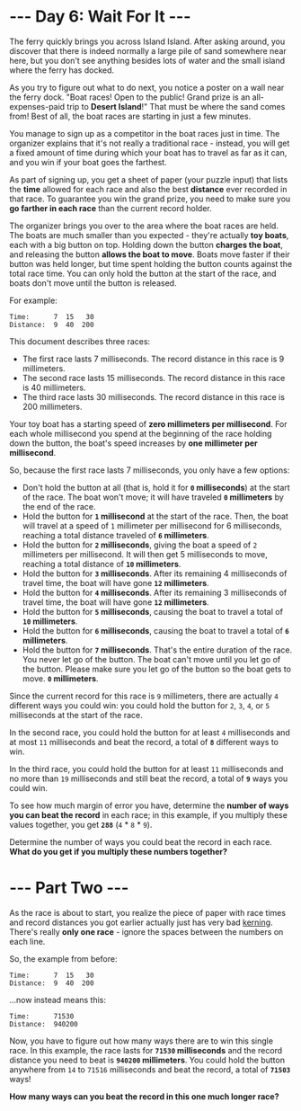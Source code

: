 # --- Day 6: Wait For It ---
The ferry quickly brings you across Island Island. After asking around, you discover that there is indeed normally a large pile of sand somewhere near here, but you don't see anything besides lots of water and the small island where the ferry has docked.

As you try to figure out what to do next, you notice a poster on a wall near the ferry dock. "Boat races! Open to the public! Grand prize is an all-expenses-paid trip to **Desert Island**!" That must be where the sand comes from! Best of all, the boat races are starting in just a few minutes.

You manage to sign up as a competitor in the boat races just in time. The organizer explains that it's not really a traditional race - instead, you will get a fixed amount of time during which your boat has to travel as far as it can, and you win if your boat goes the farthest.

As part of signing up, you get a sheet of paper (your puzzle input) that lists the **time** allowed for each race and also the best **distance** ever recorded in that race. To guarantee you win the grand prize, you need to make sure you **go farther in each race** than the current record holder.

The organizer brings you over to the area where the boat races are held. The boats are much smaller than you expected - they're actually **toy boats**, each with a big button on top. Holding down the button **charges the boat**, and releasing the button **allows the boat to move**. Boats move faster if their button was held longer, but time spent holding the button counts against the total race time. You can only hold the button at the start of the race, and boats don't move until the button is released.

For example:
```
Time:      7  15   30
Distance:  9  40  200
```
This document describes three races:

- The first race lasts 7 milliseconds. The record distance in this race is 9 millimeters.
- The second race lasts 15 milliseconds. The record distance in this race is 40 millimeters.
- The third race lasts 30 milliseconds. The record distance in this race is 200 millimeters.

Your toy boat has a starting speed of **zero millimeters per millisecond**. For each whole millisecond you spend at the beginning of the race holding down the button, the boat's speed increases by **one millimeter per millisecond**.

So, because the first race lasts 7 milliseconds, you only have a few options:

- Don't hold the button at all (that is, hold it for **```0``` milliseconds**) at the start of the race. The boat won't move; it will have traveled **```0``` millimeters** by the end of the race.
- Hold the button for **```1``` millisecond** at the start of the race. Then, the boat will travel at a speed of ```1``` millimeter per millisecond for 6 milliseconds, reaching a total distance traveled of **```6``` millimeters**.
- Hold the button for **```2``` milliseconds**, giving the boat a speed of ```2``` millimeters per millisecond. It will then get 5 milliseconds to move, reaching a total distance of **```10``` millimeters**.
- Hold the button for **```3``` milliseconds**. After its remaining 4 milliseconds of travel time, the boat will have gone **```12``` millimeters**.
- Hold the button for **```4``` milliseconds**. After its remaining 3 milliseconds of travel time, the boat will have gone **```12``` millimeters**.
- Hold the button for **```5``` milliseconds**, causing the boat to travel a total of **```10``` millimeters**.
- Hold the button for **```6``` milliseconds**, causing the boat to travel a total of **```6``` millimeters**.
- Hold the button for **```7``` milliseconds**. That's the entire duration of the race. You never let go of the button. The boat can't move until you let go of the button. Please make sure you let go of the button so the boat gets to move. **```0``` millimeters**.

Since the current record for this race is ```9``` millimeters, there are actually ```4``` different ways you could win: you could hold the button for ```2```, ```3```, ```4```, or ```5``` milliseconds at the start of the race.

In the second race, you could hold the button for at least ```4``` milliseconds and at most ```11``` milliseconds and beat the record, a total of **```8```** different ways to win.

In the third race, you could hold the button for at least ```11``` milliseconds and no more than ```19``` milliseconds and still beat the record, a total of **```9```** ways you could win.

To see how much margin of error you have, determine the **number of ways you can beat the record** in each race; in this example, if you multiply these values together, you get **```288```** (```4``` * ```8``` * ```9```).

Determine the number of ways you could beat the record in each race. **What do you get if you multiply these numbers together?**


# --- Part Two ---
As the race is about to start, you realize the piece of paper with race times and record distances you got earlier actually just has very bad [kerning](https://en.wikipedia.org/wiki/Kerning). There's really **only one race** - ignore the spaces between the numbers on each line.

So, the example from before:
```
Time:      7  15   30
Distance:  9  40  200
```
...now instead means this:
```
Time:      71530
Distance:  940200
```
Now, you have to figure out how many ways there are to win this single race. In this example, the race lasts for **```71530``` milliseconds** and the record distance you need to beat is **```940200``` millimeters**. You could hold the button anywhere from ```14``` to ```71516``` milliseconds and beat the record, a total of **```71503```** ways!

**How many ways can you beat the record in this one much longer race?**
